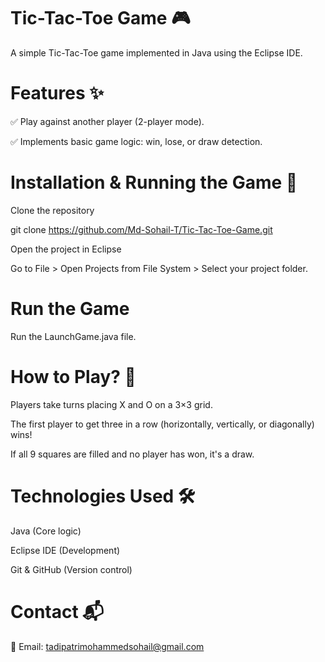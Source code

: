 # Tic-Tac-Toe Game 🎮
A simple Tic-Tac-Toe game implemented in Java using the Eclipse IDE.

# Features ✨

✅ Play against another player (2-player mode).

✅ Implements basic game logic: win, lose, or draw detection.


# Installation & Running the Game 🚀
Clone the repository

git clone https://github.com/Md-Sohail-T/Tic-Tac-Toe-Game.git

Open the project in Eclipse

 Go to File > Open Projects from File System > Select your project folder.

# Run the Game

Run the LaunchGame.java file.



# How to Play? 🎲
Players take turns placing X and O on a 3×3 grid.

The first player to get three in a row (horizontally, vertically, or diagonally) wins!

If all 9 squares are filled and no player has won, it's a draw.

# Technologies Used 🛠️
Java (Core logic)

Eclipse IDE (Development)

Git & GitHub (Version control)

# Contact 📬

📧 Email: tadipatrimohammedsohail@gmail.com
